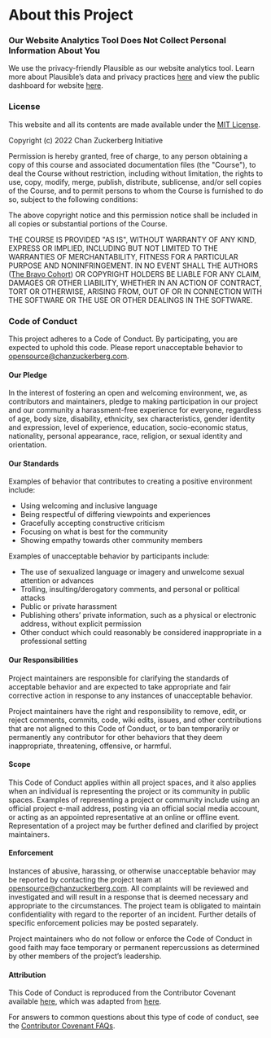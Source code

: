 # About this Project

### Our Website Analytics Tool Does Not Collect Personal Information About You

We use the privacy-friendly Plausible as our website analytics tool. Learn more about Plausible’s data and privacy practices [here](https://plausible.io/data-policy) and view the public dashboard for website [here]().

### License

This website and all its contents are made available under the [MIT License](). 

Copyright (c) 2022 Chan Zuckerberg Initiative

Permission is hereby granted, free of charge, to any person obtaining a copy of this course and associated documentation files (the "Course"), to deal the Course without restriction, including without limitation, the rights to use, copy, modify, merge, publish, distribute, sublicense, and/or sell copies of the Course, and to permit persons to whom the Course is furnished to do so, subject to the following conditions:

The above copyright notice and this permission notice shall be included in all copies or substantial portions of the Course.

THE COURSE IS PROVIDED "AS IS", WITHOUT WARRANTY OF ANY KIND, EXPRESS OR IMPLIED, INCLUDING BUT NOT LIMITED TO THE WARRANTIES OF MERCHANTABILITY, FITNESS FOR A PARTICULAR PURPOSE AND NONINFRINGEMENT. IN NO EVENT SHALL THE AUTHORS ([The Bravo Cohort](https://chanzuckerberg.github.io/napari-segmentation-workshop/preface/whomadethis.html)) OR COPYRIGHT HOLDERS BE LIABLE FOR ANY CLAIM, DAMAGES OR OTHER LIABILITY, WHETHER IN AN ACTION OF CONTRACT, TORT OR OTHERWISE, ARISING FROM, OUT OF OR IN CONNECTION WITH THE SOFTWARE OR THE USE OR OTHER DEALINGS IN THE SOFTWARE.

### Code of Conduct

This project adheres to a Code of Conduct. By participating, you are expected to uphold this code. Please report unacceptable behavior to opensource@chanzuckerberg.com.

#### Our Pledge

In the interest of fostering an open and welcoming environment, we, as contributors and maintainers, pledge to making participation in our project and our community a harassment-free experience for everyone, regardless of age, body size, disability, ethnicity, sex characteristics, gender identity and expression, level of experience, education, socio-economic status, nationality, personal appearance, race, religion, or sexual identity and orientation.

#### Our Standards

Examples of behavior that contributes to creating a positive environment include:

- Using welcoming and inclusive language
- Being respectful of differing viewpoints and experiences
- Gracefully accepting constructive criticism
- Focusing on what is best for the community
- Showing empathy towards other community members

Examples of unacceptable behavior by participants include:

- The use of sexualized language or imagery and unwelcome sexual attention or advances
- Trolling, insulting/derogatory comments, and personal or political attacks
- Public or private harassment
- Publishing others’ private information, such as a physical or electronic address, without explicit permission
- Other conduct which could reasonably be considered inappropriate in a professional setting

#### Our Responsibilities

Project maintainers are responsible for clarifying the standards of acceptable behavior and are expected to take appropriate and fair corrective action in response to any instances of unacceptable behavior.

Project maintainers have the right and responsibility to remove, edit, or reject comments, commits, code, wiki edits, issues, and other contributions that are not aligned to this Code of Conduct, or to ban temporarily or permanently any contributor for other behaviors that they deem inappropriate, threatening, offensive, or harmful.

#### Scope

This Code of Conduct applies within all project spaces, and it also applies when an individual is representing the project or its community in public spaces. Examples of representing a project or community include using an official project e-mail address, posting via an official social media account, or acting as an appointed representative at an online or offline event. Representation of a project may be further defined and clarified by project maintainers.

#### Enforcement

Instances of abusive, harassing, or otherwise unacceptable behavior may be reported by contacting the project team at opensource@chanzuckerberg.com. All complaints will be reviewed and investigated and will result in a response that is deemed necessary and appropriate to the circumstances. The project team is obligated to maintain confidentiality with regard to the reporter of an incident. Further details of specific enforcement policies may be posted separately.

Project maintainers who do not follow or enforce the Code of Conduct in good faith may face temporary or permanent repercussions as determined by other members of the project’s leadership.

#### Attribution

This Code of Conduct is reproduced from the Contributor Covenant available [here](https://chanzuckerberg.github.io/open-science/CODE_OF_CONDUCT), which was adapted from [here](https://www.contributor-covenant.org/). 

For answers to common questions about this type of code of conduct, see the [Contributor Covenant FAQs](https://www.contributor-covenant.org/faq/).

